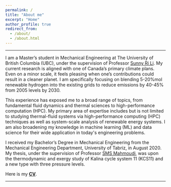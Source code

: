 ```yaml
---
permalink: /
title: "About me"
excerpt: "Home"
author_profile: true
redirect_from: 
  - /about/
  - /about.html
---
```

---

I am a Master’s student in Mechanical Engineering at The University of British Columbia (UBC), under the supervision of Professor <a href="https://engineering.ok.ubc.ca/about/contact/sunny-ri-li/" target="_blank">Sunny Ri Li</a>. My current research is aligned with one of Canada’s primary climate plans. Even on a minor scale, it feels pleasing when one’s contributions could result in a cleaner planet. I am specifically focusing on blending 5-20\%mol renewable hydrogen into the existing grids to reduce emissions by 40-45% from 2005 levels by 2030.

This experience has exposed me to a broad range of topics, from fundamental fluid dynamics and thermal sciences to high-performance computation (HPC). My primary area of expertise includes but is not limited to studying thermal-fluid systems via high-performance computing (HPC) techniques as well as system-scale analysis of renewable energy systems. I am also broadening my knowledge in machine learning (ML) and data science for their wide application in today's engineering problems.

I received my Bachelor’s Degree in Mechanical Engineering from the Mechanical Engineering Department, University of Tabriz, in August 2020. My thesis, under the supervision of Professor <a href="https://scholar.google.ca/citations?user=3fiuBk0AAAAJ&hl=en&oi=sra" target="_blank">SMS Mahmoudi</a>, was upon the thermodynamic and exergy study of Kalina cycle system 11 (KCS11) and a new type with three pressure levels.

Here is my <b><a href="https://drive.google.com/file/d/15KDkA2jfwnZ5U6zae2aigpx8WAEac0Fz/preview" target="_blank">CV</a></b>.

---
